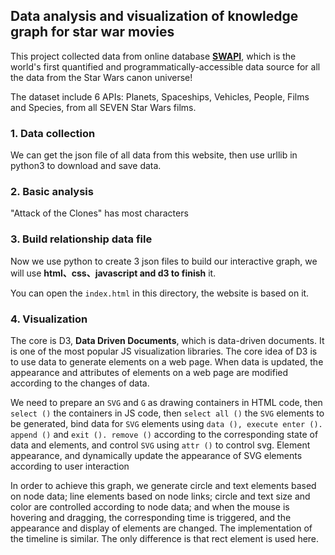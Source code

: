 ## Data analysis and visualization of knowledge graph for star war movies

This project collected data from online database [**SWAPI**](https://swapi.co), which is the world's first quantified and programmatically-accessible data source for all the data from the Star Wars canon universe!

The dataset include 6 APIs: Planets, Spaceships, Vehicles, People, Films and Species, from all SEVEN Star Wars films.

### 1. Data collection

We can get the json file of all data from this website, then use urllib in python3 to download and save data. 


### 2. Basic analysis

"Attack of the Clones" has most characters 

### 3. Build relationship data file

Now we use python to create 3 json files to build our interactive graph, we will use **html、css、javascript and d3 to finish** it.

You can open the `index.html` in this directory, the website is based on it.

### 4. Visualization

The core is D3, **Data Driven Documents**, which is data-driven documents. It is one of the most popular JS visualization libraries. The core idea of D3 is to use data to generate elements on a web page. When data is updated, the appearance and attributes of elements on a web page are modified according to the changes of data.

We need to prepare an `SVG` and `G` as drawing containers in HTML code, then `select ()` the containers in JS code, then `select all ()` the `SVG` elements to be generated, bind data for `SVG` elements using `data (), execute enter (). append ()` and `exit (). remove ()` according to the corresponding state of data and elements, and control `SVG` using `attr ()` to control svg.  Element appearance, and dynamically update the appearance of SVG elements according to user interaction

In order to achieve this graph, we generate circle and text elements based on node data; line elements based on node links; circle and text size and color are controlled according to node data; and when the mouse is hovering and dragging, the corresponding time is triggered, and the appearance and display of elements are changed. The implementation of the timeline is similar. The only difference is that rect element is used here.

